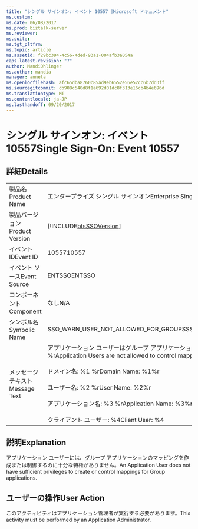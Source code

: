 ```yaml
---
title: "シングル サインオン: イベント 10557 |Microsoft ドキュメント"
ms.custom: 
ms.date: 06/08/2017
ms.prod: biztalk-server
ms.reviewer: 
ms.suite: 
ms.tgt_pltfrm: 
ms.topic: article
ms.assetid: f29bc394-4c56-4ded-93a1-004afb3a054a
caps.latest.revision: "7"
author: MandiOhlinger
ms.author: mandia
manager: anneta
ms.openlocfilehash: afc65dba8760c85ad9eb6552e56e52cc6b7dd3ff
ms.sourcegitcommit: cb908c540d8f1a692d01dc8f313e16cb4b4e696d
ms.translationtype: MT
ms.contentlocale: ja-JP
ms.lasthandoff: 09/20/2017
---
```

# <a name="single-sign-on-event-10557"></a><span data-ttu-id="67dc5-102">シングル サインオン: イベント 10557</span><span class="sxs-lookup"><span data-stu-id="67dc5-102">Single Sign-On: Event 10557</span></span>
## <a name="details"></a><span data-ttu-id="67dc5-103">詳細</span><span class="sxs-lookup"><span data-stu-id="67dc5-103">Details</span></span>  
  
|||  
|-|-|  
|<span data-ttu-id="67dc5-104">製品名</span><span class="sxs-lookup"><span data-stu-id="67dc5-104">Product Name</span></span>|<span data-ttu-id="67dc5-105">エンタープライズ シングル サインオン</span><span class="sxs-lookup"><span data-stu-id="67dc5-105">Enterprise Single Sign-On</span></span>|  
|<span data-ttu-id="67dc5-106">製品バージョン</span><span class="sxs-lookup"><span data-stu-id="67dc5-106">Product Version</span></span>|[!INCLUDE[btsSSOVersion](../includes/btsssoversion-md.md)]|  
|<span data-ttu-id="67dc5-107">イベント ID</span><span class="sxs-lookup"><span data-stu-id="67dc5-107">Event ID</span></span>|<span data-ttu-id="67dc5-108">10557</span><span class="sxs-lookup"><span data-stu-id="67dc5-108">10557</span></span>|  
|<span data-ttu-id="67dc5-109">イベント ソース</span><span class="sxs-lookup"><span data-stu-id="67dc5-109">Event Source</span></span>|<span data-ttu-id="67dc5-110">ENTSSO</span><span class="sxs-lookup"><span data-stu-id="67dc5-110">ENTSSO</span></span>|  
|<span data-ttu-id="67dc5-111">コンポーネント</span><span class="sxs-lookup"><span data-stu-id="67dc5-111">Component</span></span>|<span data-ttu-id="67dc5-112">なし</span><span class="sxs-lookup"><span data-stu-id="67dc5-112">N/A</span></span>|  
|<span data-ttu-id="67dc5-113">シンボル名</span><span class="sxs-lookup"><span data-stu-id="67dc5-113">Symbolic Name</span></span>|<span data-ttu-id="67dc5-114">SSO_WARN_USER_NOT_ALLOWED_FOR_GROUPS</span><span class="sxs-lookup"><span data-stu-id="67dc5-114">SSO_WARN_USER_NOT_ALLOWED_FOR_GROUPS</span></span>|  
|<span data-ttu-id="67dc5-115">メッセージ テキスト</span><span class="sxs-lookup"><span data-stu-id="67dc5-115">Message Text</span></span>|<span data-ttu-id="67dc5-116">アプリケーション ユーザーはグループ アプリケーションのマッピングの制御を許可されていません。%r</span><span class="sxs-lookup"><span data-stu-id="67dc5-116">Application Users are not allowed to control mappings for Group applications.%r</span></span><br /><br /> <span data-ttu-id="67dc5-117">ドメイン名: %1 %r</span><span class="sxs-lookup"><span data-stu-id="67dc5-117">Domain Name: %1%r</span></span><br /><br /> <span data-ttu-id="67dc5-118">ユーザー名: %2 %r</span><span class="sxs-lookup"><span data-stu-id="67dc5-118">User Name: %2%r</span></span><br /><br /> <span data-ttu-id="67dc5-119">アプリケーション名: %3 %r</span><span class="sxs-lookup"><span data-stu-id="67dc5-119">Application Name: %3%r</span></span><br /><br /> <span data-ttu-id="67dc5-120">クライアント ユーザー: %4</span><span class="sxs-lookup"><span data-stu-id="67dc5-120">Client User: %4</span></span>|  
  
## <a name="explanation"></a><span data-ttu-id="67dc5-121">説明</span><span class="sxs-lookup"><span data-stu-id="67dc5-121">Explanation</span></span>  
 <span data-ttu-id="67dc5-122">アプリケーション ユーザーには、グループ アプリケーションのマッピングを作成または制御するのに十分な特権がありません。</span><span class="sxs-lookup"><span data-stu-id="67dc5-122">An Application User does not have sufficient privileges to create or control mappings for Group applications.</span></span>  
  
## <a name="user-action"></a><span data-ttu-id="67dc5-123">ユーザーの操作</span><span class="sxs-lookup"><span data-stu-id="67dc5-123">User Action</span></span>  
 <span data-ttu-id="67dc5-124">このアクティビティはアプリケーション管理者が実行する必要があります。</span><span class="sxs-lookup"><span data-stu-id="67dc5-124">This activity must be performed by an Application Administrator.</span></span>